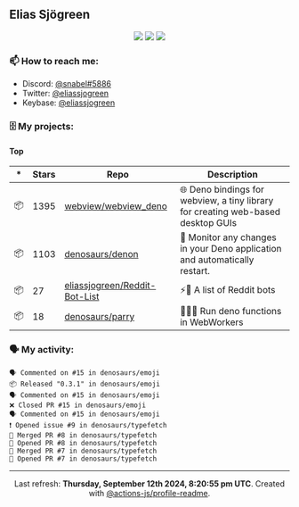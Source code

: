## Elias Sjögreen

<p align="center">
  <img src="https://img.shields.io/badge/🎂-dec. 2003-success" />
  <img src="https://img.shields.io/badge/🌎-Stockholm-informational" />
  <img src="https://img.shields.io/badge/👦-He/Him-informational" />
</p>

### 📫 How to reach me:

- Discord: [@snabel#5886](https://discord.com/users/267978757799673866)
- Twitter: [@eliassjogreen](https://twitter.com/eliassjogreen)
- Keybase: [@eliassjogreen](https://keybase.io/eliassjogreen)

### 🗄 My projects:

#### Top
|*|Stars|Repo|Description|
|---|---|---|---|
| 📦 | 1395 | [webview/webview_deno](https://github.com/webview/webview_deno) | 🌐 Deno bindings for webview, a tiny library for creating web-based desktop GUIs |
| 📦 | 1103 | [denosaurs/denon](https://github.com/denosaurs/denon) | 👀 Monitor any changes in your Deno application and automatically restart. |
| 📦 | 27 | [eliassjogreen/Reddit-Bot-List](https://github.com/eliassjogreen/Reddit-Bot-List) | ⚡️🤖 A list of Reddit bots |
| 📦 | 18 | [denosaurs/parry](https://github.com/denosaurs/parry) | 👷🏽‍♂️ Run deno functions in WebWorkers |

### 🗣 My activity:

```
🗣 Commented on #15 in denosaurs/emoji
📦 Released "0.3.1" in denosaurs/emoji
🗣 Commented on #15 in denosaurs/emoji
❌ Closed PR #15 in denosaurs/emoji
🗣 Commented on #15 in denosaurs/emoji
❗️ Opened issue #9 in denosaurs/typefetch
🎉 Merged PR #8 in denosaurs/typefetch
💪 Opened PR #8 in denosaurs/typefetch
🎉 Merged PR #7 in denosaurs/typefetch
💪 Opened PR #7 in denosaurs/typefetch
```

------------
<p align="center">Last refresh: <b>Thursday, September 12th 2024, 8:20:55 pm UTC</b>. Created with <a href=https://github.com/marketplace/actions/profile-readme>@actions-js/profile-readme</a>.</p>
